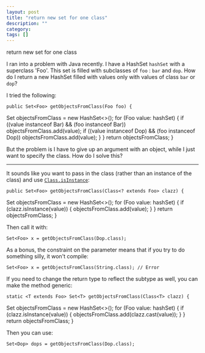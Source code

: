 ```yaml
---
layout: post
title: "return new set for one class"
description: ""
category:
tags: []
---
```


return new set for one class


I ran into a problem with Java recently. I have a HashSet `hashSet` with a superclass 'Foo'. This set is filled with subclasses of `foo` : `bar` and `dop`. How do I return a new HashSet filled with values only with values of class `bar` or `dop`?

I tried the following:

    public Set<Foo> getObjectsFromClass(Foo foo) {
  Set<Foo> objectsFromClass = new HashSet<>();
      for (Foo value: hashSet) {
          if ((value instanceof Bar) && (foo instanceof Bar))
              objectsFromClass.add(value);
          if ((value instanceof Dop) && (foo instanceof Dop))
              objectsFromClass.add(value);
      }
  }
  return objectsFromClass;
    }

But the problem is I have to give up an argument with an object, while I just want to specify the class. How do I solve this?


--------------------------------------- 
It sounds like you want to pass in the class (rather than an instance of the class) and use [`Class.isInstance`](http://docs.oracle.com/javase/8/docs/api/java/lang/Class.html#isInstance-java.lang.Object-):

    public Set<Foo> getObjectsFromClass(Class<? extends Foo> clazz) {
  Set<Foo> objectsFromClass = new HashSet<>();
  for (Foo value: hashSet) {
      if (clazz.isInstance(value)) {
          objectsFromClass.add(value);
      }
  }
  return objectsFromClass;
    }

Then call it with:

    Set<Foo> x = getObjectsFromClass(Dop.class);

As a bonus, the constraint on the parameter means that if you try to do something silly, it won't compile:

    Set<Foo> x = getObjectsFromClass(String.class); // Error

If you need to change the return type to reflect the subtype as well, you can make the method generic:

    static <T extends Foo> Set<T> getObjectsFromClass(Class<T> clazz) {
  Set<T> objectsFromClass = new HashSet<>();
  for (Foo value: hashSet) {
      if (clazz.isInstance(value)) {
          objectsFromClass.add(clazz.cast(value));
      }
  }
  return objectsFromClass;
    }

Then you can use:

    Set<Dop> dops = getObjectsFromClass(Dop.class);



